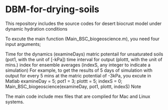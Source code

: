 # DBM-for-drying-soils
This repository includes the source codes for desert biocrust model under dynamic hydration conditions 


To excute the main function (Main_BSC_biogeoscience.m), you need four input arguments;

Time for the dynamics (examineDays)
matric potentail for unsaturated soils (pot1, with the unit of [-kPa])
time interval for output (plottt, with the unit of mins.)
index for ensemble averages (indexS, any integer to indicate a simulation) For example, to get the results of 5 days of simulation with output for every 5 mins at the matric potential of -3kPa, you excute in Matlab
examineDay = 5; 
pot1 = 3;
plottt = 5; 
indexS = 0;
Main_BSC_biogeoscience(examineDay, pot1, plottt, indexS)
Note

The main code include mex files that are complied for Mac and Linux systems.
